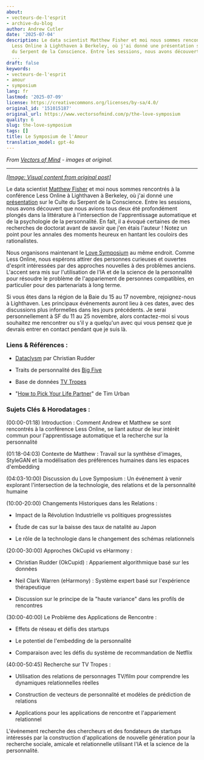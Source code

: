 ```yaml
---
about:
- vecteurs-de-l'esprit
- archive-du-blog
author: Andrew Cutler
date: '2025-07-04'
description: Le data scientist Matthew Fisher et moi nous sommes rencontrés à la conférence
  Less Online à Lighthaven à Berkeley, où j'ai donné une présentation sur le Culte
  du Serpent de la Conscience. Entre les sessions, nous avons découvert que nous avions
  ...
draft: false
keywords:
- vecteurs-de-l'esprit
- amour
- symposium
lang: fr
lastmod: '2025-07-09'
license: https://creativecommons.org/licenses/by-sa/4.0/
original_id: '151015187'
original_url: https://www.vectorsofmind.com/p/the-love-symposium
quality: 6
slug: the-love-symposium
tags: []
title: Le Symposium de l'Amour
translation_model: gpt-4o
---
```


*From [Vectors of Mind](https://www.vectorsofmind.com/p/the-love-symposium) - images at original.*

---

[*[Image: Visual content from original post]*](https://substackcdn.com/image/fetch/$s_!0R5N!,f_auto,q_auto:good,fl_progressive:steep/https%3A%2F%2Fsubstack-post-media.s3.amazonaws.com%2Fpublic%2Fimages%2F5abde362-e84c-40e4-aa69-32f03fd4ed60_926x679.jpeg)

Le data scientist [Matthew Fisher](https://twitter.com/MathYouF) et moi nous sommes rencontrés à la conférence Less Online à Lighthaven à Berkeley, où j'ai donné une [présentation](https://www.vectorsofmind.com/p/snake-cult-lessonline-presentation) sur le Culte du Serpent de la Conscience. Entre les sessions, nous avons découvert que nous avions tous deux été profondément plongés dans la littérature à l'intersection de l'apprentissage automatique et de la psychologie de la personnalité. En fait, il a évoqué certaines de mes recherches de doctorat avant de savoir que j'en étais l'auteur ! Notez un point pour les annales des moments heureux en hantant les couloirs des rationalistes.

Nous organisons maintenant le [Love Symposium](https://symposium.love) au même endroit. Comme Less Online, nous espérons attirer des personnes curieuses et ouvertes d'esprit intéressées par des approches nouvelles à des problèmes anciens. L'accent sera mis sur l'utilisation de l'IA et de la science de la personnalité pour résoudre le problème de l'appariement de personnes compatibles, en particulier pour des partenariats à long terme.

Si vous êtes dans la région de la Baie du 15 au 17 novembre, rejoignez-nous à Lighthaven. Les principaux événements auront lieu à ces dates, avec des discussions plus informelles dans les jours précédents. Je serai personnellement à SF du 11 au 25 novembre, alors contactez-moi si vous souhaitez me rencontrer ou s'il y a quelqu'un avec qui vous pensez que je devrais entrer en contact pendant que je suis là.

### Liens & Références :


 * [Dataclysm](https://en.wikipedia.org/wiki/Dataclysm) par Christian Rudder

 * Traits de personnalité des [Big Five](https://en.wikipedia.org/wiki/Big_Five_personality_traits)

 * Base de données [TV Tropes](https://tvtropes.org)

 * "[How to Pick Your Life Partner](https://waitbutwhy.com/2014/02/pick-life-partner.html)" de Tim Urban




### Sujets Clés & Horodatages : 


(00:00-01:18) Introduction : Comment Andrew et Matthew se sont rencontrés à la conférence Less Online, se liant autour de leur intérêt commun pour l'apprentissage automatique et la recherche sur la personnalité

(01:18-04:03) Contexte de Matthew : Travail sur la synthèse d'images, StyleGAN et la modélisation des préférences humaines dans les espaces d'embedding

(04:03-10:00) Discussion du Love Symposium : Un événement à venir explorant l'intersection de la technologie, des relations et de la personnalité humaine

(10:00-20:00) Changements Historiques dans les Relations :

 * Impact de la Révolution Industrielle vs politiques progressistes

 * Étude de cas sur la baisse des taux de natalité au Japon

 * Le rôle de la technologie dans le changement des schémas relationnels




(20:00-30:00) Approches OkCupid vs eHarmony :

 * Christian Rudder (OkCupid) : Appariement algorithmique basé sur les données

 * Neil Clark Warren (eHarmony) : Système expert basé sur l'expérience thérapeutique

 * Discussion sur le principe de la "haute variance" dans les profils de rencontres




(30:00-40:00) Le Problème des Applications de Rencontre :

 * Effets de réseau et défis des startups

 * Le potentiel de l'embedding de la personnalité

 * Comparaison avec les défis du système de recommandation de Netflix




(40:00-50:45) Recherche sur TV Tropes :

 * Utilisation des relations de personnages TV/film pour comprendre les dynamiques relationnelles réelles

 * Construction de vecteurs de personnalité et modèles de prédiction de relations

 * Applications pour les applications de rencontre et l'appariement relationnel




L'événement recherche des chercheurs et des fondateurs de startups intéressés par la construction d'applications de nouvelle génération pour la recherche sociale, amicale et relationnelle utilisant l'IA et la science de la personnalité.